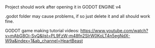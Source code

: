 Project should work after opening it in GODOT ENGINE v4

.godot folder may cause problems, if so just delete it and all should work fine.

GODOT game making tutorial videos:
https://www.youtube.com/watch?v=mAbG8Oi-SvQ&list=PL9FzW-m48fn2SlrW0KoLT4n5egNdX-W9a&index=1&ab_channel=HeartBeast